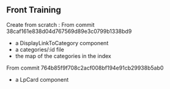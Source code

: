 ## Front Training 

Create from scratch :
From commit 38caf161e838d04d767569d89e3c0799b1338bd9
 - a DisplayLinkToCategory component
 - a categories/:id file
 - the map of the categories in the index

From commit 764b85f9f708c2acf008bf194e91cb29938b5ab0
 - a LpCard component
